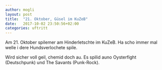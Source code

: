 ```yaml
---
author: mogli
layout: post
title:  "21. Oktober, Güsel im KuZeB"
date:   2017-10-02 23:50:56+02:00
categories: uftritt
---
```

Am 21. Oktober spilemer am Hinderletschte im KuZeB. Ha scho immer mal welle i dere Hundsverlochete spile.

Wird sicher voll geil, chemid doch au. Es spilid auno Oysterfight (Deutschpunk) und The Savants (Punk-Rock).
